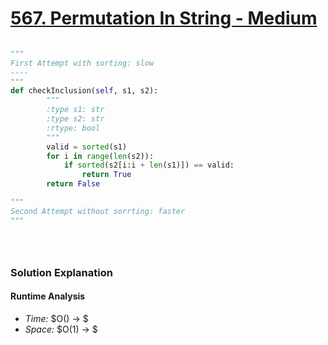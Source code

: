 # [567. Permutation In String - Medium](https://leetcode.com/problems/permutation-in-string/description/)

```python

"""
First Attempt with sorting: slow 
----
"""
def checkInclusion(self, s1, s2):
        """
        :type s1: str
        :type s2: str
        :rtype: bool
        """
        valid = sorted(s1)
        for i in range(len(s2)):
            if sorted(s2[i:i + len(s1)]) == valid:
                return True
        return False

"""
Second Attempt without sorrting: faster
"""





```

### Solution Explanation 

#### Runtime Analysis  
- *Time:* $O() -> $
- *Space:* $O(1) -> $ 